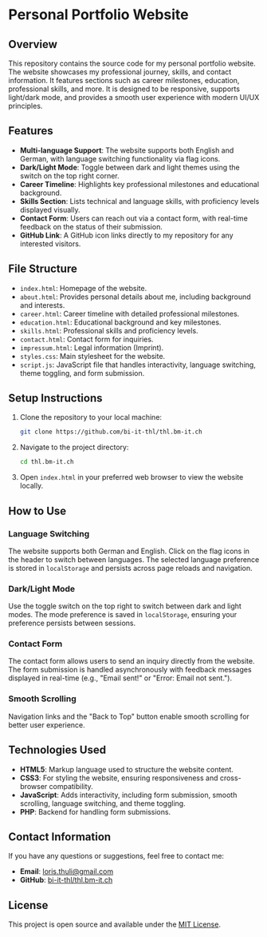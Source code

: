 # Personal Portfolio Website

## Overview

This repository contains the source code for my personal portfolio website. The website showcases my professional journey, skills, and contact information. It features sections such as career milestones, education, professional skills, and more. It is designed to be responsive, supports light/dark mode, and provides a smooth user experience with modern UI/UX principles.

## Features

- **Multi-language Support**: The website supports both English and German, with language switching functionality via flag icons.
- **Dark/Light Mode**: Toggle between dark and light themes using the switch on the top right corner.
- **Career Timeline**: Highlights key professional milestones and educational background.
- **Skills Section**: Lists technical and language skills, with proficiency levels displayed visually.
- **Contact Form**: Users can reach out via a contact form, with real-time feedback on the status of their submission.
- **GitHub Link**: A GitHub icon links directly to my repository for any interested visitors.

## File Structure

- `index.html`: Homepage of the website.
- `about.html`: Provides personal details about me, including background and interests.
- `career.html`: Career timeline with detailed professional milestones.
- `education.html`: Educational background and key milestones.
- `skills.html`: Professional skills and proficiency levels.
- `contact.html`: Contact form for inquiries.
- `impressum.html`: Legal information (Imprint).
- `styles.css`: Main stylesheet for the website.
- `script.js`: JavaScript file that handles interactivity, language switching, theme toggling, and form submission.

## Setup Instructions

1. Clone the repository to your local machine:
    ```bash
    git clone https://github.com/bi-it-thl/thl.bm-it.ch
    ```

2. Navigate to the project directory:
    ```bash
    cd thl.bm-it.ch
    ```

3. Open `index.html` in your preferred web browser to view the website locally.

## How to Use

### Language Switching

The website supports both German and English. Click on the flag icons in the header to switch between languages. The selected language preference is stored in `localStorage` and persists across page reloads and navigation.

### Dark/Light Mode

Use the toggle switch on the top right to switch between dark and light modes. The mode preference is saved in `localStorage`, ensuring your preference persists between sessions.

### Contact Form

The contact form allows users to send an inquiry directly from the website. The form submission is handled asynchronously with feedback messages displayed in real-time (e.g., "Email sent!" or "Error: Email not sent.").

### Smooth Scrolling

Navigation links and the "Back to Top" button enable smooth scrolling for better user experience.

## Technologies Used

- **HTML5**: Markup language used to structure the website content.
- **CSS3**: For styling the website, ensuring responsiveness and cross-browser compatibility.
- **JavaScript**: Adds interactivity, including form submission, smooth scrolling, language switching, and theme toggling.
- **PHP**: Backend for handling form submissions.

## Contact Information

If you have any questions or suggestions, feel free to contact me:

- **Email**: [loris.thuli@gmail.com](mailto:loris.thuli@gmail.com)
- **GitHub**: [bi-it-thl/thl.bm-it.ch](https://github.com/bi-it-thl/thl.bm-it.ch)

## License

This project is open source and available under the [MIT License](LICENSE).
